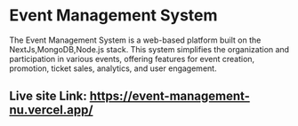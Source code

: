# Event Management System

The Event Management System is a web-based platform built on the NextJs,MongoDB,Node.js stack. This system simplifies the organization and participation in various events, offering features for event creation, promotion, ticket sales, analytics, and user engagement.

## Live site Link: https://event-management-nu.vercel.app/
